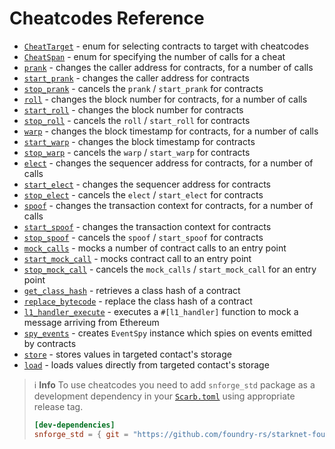 # Cheatcodes Reference

- [`CheatTarget`](cheatcodes/cheat_target.md) - enum for selecting contracts to target with cheatcodes
- [`CheatSpan`](cheatcodes/cheat_span.md) - enum for specifying the number of calls for a cheat
- [`prank`](cheatcodes/caller_address/prank.md) - changes the caller address for contracts, for a number of calls
- [`start_prank`](cheatcodes/caller_address/start_prank.md) - changes the caller address for contracts
- [`stop_prank`](cheatcodes/caller_address/stop_prank.md) - cancels the `prank` / `start_prank` for contracts
- [`roll`](cheatcodes/block_number/roll.md) - changes the block number for contracts, for a number of calls
- [`start_roll`](cheatcodes/block_number/start_roll.md) - changes the block number for contracts
- [`stop_roll`](cheatcodes/block_number/stop_roll.md) - cancels the `roll` / `start_roll` for contracts
- [`warp`](cheatcodes/block_timestamp/warp.md) - changes the block timestamp for contracts, for a number of calls
- [`start_warp`](cheatcodes/block_timestamp/start_warp.md) - changes the block timestamp for contracts
- [`stop_warp`](cheatcodes/block_timestamp/stop_warp.md) - cancels the `warp` / `start_warp` for contracts
- [`elect`](cheatcodes/sequencer_address/elect.md) - changes the sequencer address for contracts, for a number of calls
- [`start_elect`](cheatcodes/sequencer_address/start_elect.md) - changes the sequencer address for contracts
- [`stop_elect`](cheatcodes/sequencer_address/stop_elect.md) - cancels the `elect` / `start_elect` for contracts
- [`spoof`](cheatcodes/tx_info/spoof.md) - changes the transaction context for contracts, for a number of calls
- [`start_spoof`](cheatcodes/tx_info/start_spoof.md) - changes the transaction context for contracts
- [`stop_spoof`](cheatcodes/tx_info/stop_spoof.md) - cancels the `spoof` / `start_spoof` for contracts
- [`mock_calls`](cheatcodes/mock/mock_calls.md) - mocks a number of contract calls to an entry point
- [`start_mock_call`](cheatcodes/mock/start_mock_call.md) - mocks contract call to an entry point
- [`stop_mock_call`](cheatcodes/mock/stop_mock_call.md) - cancels the `mock_calls` / `start_mock_call` for an entry point
- [`get_class_hash`](cheatcodes/get_class_hash.md) - retrieves a class hash of a contract
- [`replace_bytecode`](cheatcodes/replace_bytecode.md) - replace the class hash of a contract
- [`l1_handler_execute`](cheatcodes/l1_handler_execute.md) - executes a `#[l1_handler]` function to mock a message arriving from Ethereum
- [`spy_events`](cheatcodes/spy_events.md) - creates `EventSpy` instance which spies on events emitted by contracts
- [`store`](cheatcodes/store.md) - stores values in targeted contact's storage
- [`load`](cheatcodes/load.md) - loads values directly from targeted contact's storage

> ℹ️ **Info**
> To use cheatcodes you need to add `snforge_std` package as a development dependency in
> your [`Scarb.toml`](https://docs.swmansion.com/scarb/docs/guides/dependencies.html#development-dependencies)
> using appropriate release tag.
>
> ```toml
> [dev-dependencies]
> snforge_std = { git = "https://github.com/foundry-rs/starknet-foundry.git", tag = "v0.12.0" }
> ```
